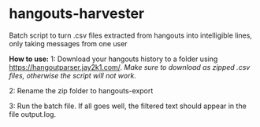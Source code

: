 # hangouts-harvester
Batch script to turn .csv files extracted from hangouts into intelligible lines, only taking messages from one user

**How to use:**
1: Download your hangouts history to a folder using https://hangoutparser.jay2k1.com/. *Make sure to download as zipped .csv files, otherwise the script will not work.*

2: Rename the zip folder to hangouts-export

3: Run the batch file. If all goes well, the filtered text should appear in the file output.log.
